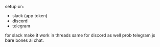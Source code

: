 setup on:
- slack (app token)
- discord
- telegram

 for slack make it work in threads
 same for discord as well prob
 telegram js bare bones ai chat.